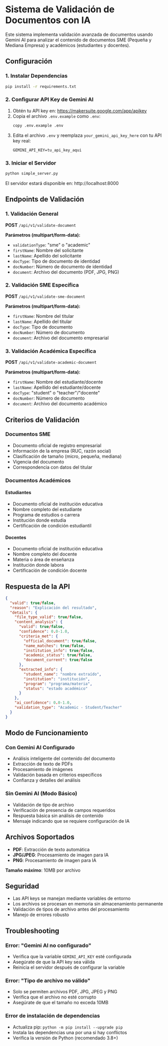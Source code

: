 # Sistema de Validación de Documentos con IA

Este sistema implementa validación avanzada de documentos usando Gemini AI para analizar el contenido de documentos SME (Pequeña y Mediana Empresa) y académicos (estudiantes y docentes).

## Configuración

### 1. Instalar Dependencias

```bash
pip install -r requirements.txt
```

### 2. Configurar API Key de Gemini AI

1. Obtén tu API key en: https://makersuite.google.com/app/apikey
2. Copia el archivo `.env.example` como `.env`:
   ```bash
   copy .env.example .env
   ```
3. Edita el archivo `.env` y reemplaza `your_gemini_api_key_here` con tu API key real:
   ```
   GEMINI_API_KEY=tu_api_key_aqui
   ```

### 3. Iniciar el Servidor

```bash
python simple_server.py
```

El servidor estará disponible en: http://localhost:8000

## Endpoints de Validación

### 1. Validación General
**POST** `/api/v1/validate-document`

**Parámetros (multipart/form-data):**
- `validationType`: "sme" o "academic"
- `firstName`: Nombre del solicitante
- `lastName`: Apellido del solicitante
- `docType`: Tipo de documento de identidad
- `docNumber`: Número de documento de identidad
- `document`: Archivo del documento (PDF, JPG, PNG)

### 2. Validación SME Específica
**POST** `/api/v1/validate-sme-document`

**Parámetros (multipart/form-data):**
- `firstName`: Nombre del titular
- `lastName`: Apellido del titular
- `docType`: Tipo de documento
- `docNumber`: Número de documento
- `document`: Archivo del documento empresarial

### 3. Validación Académica Específica
**POST** `/api/v1/validate-academic-document`

**Parámetros (multipart/form-data):**
- `firstName`: Nombre del estudiante/docente
- `lastName`: Apellido del estudiante/docente
- `docType`: "student" o "teacher"/"docente"
- `docNumber`: Número de documento
- `document`: Archivo del documento académico

## Criterios de Validación

### Documentos SME
- Documento oficial de registro empresarial
- Información de la empresa (RUC, razón social)
- Clasificación de tamaño (micro, pequeña, mediana)
- Vigencia del documento
- Correspondencia con datos del titular

### Documentos Académicos

#### Estudiantes
- Documento oficial de institución educativa
- Nombre completo del estudiante
- Programa de estudios o carrera
- Institución donde estudia
- Certificación de condición estudiantil

#### Docentes
- Documento oficial de institución educativa
- Nombre completo del docente
- Materia o área de enseñanza
- Institución donde labora
- Certificación de condición docente

## Respuesta de la API

```json
{
  "valid": true/false,
  "reason": "Explicación del resultado",
  "details": {
    "file_type_valid": true/false,
    "content_analysis": {
      "valid": true/false,
      "confidence": 0.0-1.0,
      "criteria_met": {
        "official_document": true/false,
        "name_matches": true/false,
        "institution_info": true/false,
        "academic_status": true/false,
        "document_current": true/false
      },
      "extracted_info": {
        "student_name": "nombre extraído",
        "institution": "institución",
        "program": "programa/materia",
        "status": "estado académico"
      }
    },
    "ai_confidence": 0.0-1.0,
    "validation_type": "Academic - Student/Teacher"
  }
}
```

## Modo de Funcionamiento

### Con Gemini AI Configurado
- Análisis inteligente del contenido del documento
- Extracción de texto de PDFs
- Procesamiento de imágenes
- Validación basada en criterios específicos
- Confianza y detalles del análisis

### Sin Gemini AI (Modo Básico)
- Validación de tipo de archivo
- Verificación de presencia de campos requeridos
- Respuesta básica sin análisis de contenido
- Mensaje indicando que se requiere configuración de IA

## Archivos Soportados

- **PDF**: Extracción de texto automática
- **JPG/JPEG**: Procesamiento de imagen para IA
- **PNG**: Procesamiento de imagen para IA

**Tamaño máximo**: 10MB por archivo

## Seguridad

- Las API keys se manejan mediante variables de entorno
- Los archivos se procesan en memoria sin almacenamiento permanente
- Validación de tipos de archivo antes del procesamiento
- Manejo de errores robusto

## Troubleshooting

### Error: "Gemini AI no configurado"
- Verifica que la variable `GEMINI_API_KEY` esté configurada
- Asegúrate de que la API key sea válida
- Reinicia el servidor después de configurar la variable

### Error: "Tipo de archivo no válido"
- Solo se permiten archivos PDF, JPG, JPEG y PNG
- Verifica que el archivo no esté corrupto
- Asegúrate de que el tamaño no exceda 10MB

### Error de instalación de dependencias
- Actualiza pip: `python -m pip install --upgrade pip`
- Instala las dependencias una por una si hay conflictos
- Verifica la versión de Python (recomendado 3.8+)
